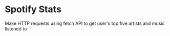 # Spotify Stats
 Make HTTP requests using fetch API to get user's top five artists and music listened to
